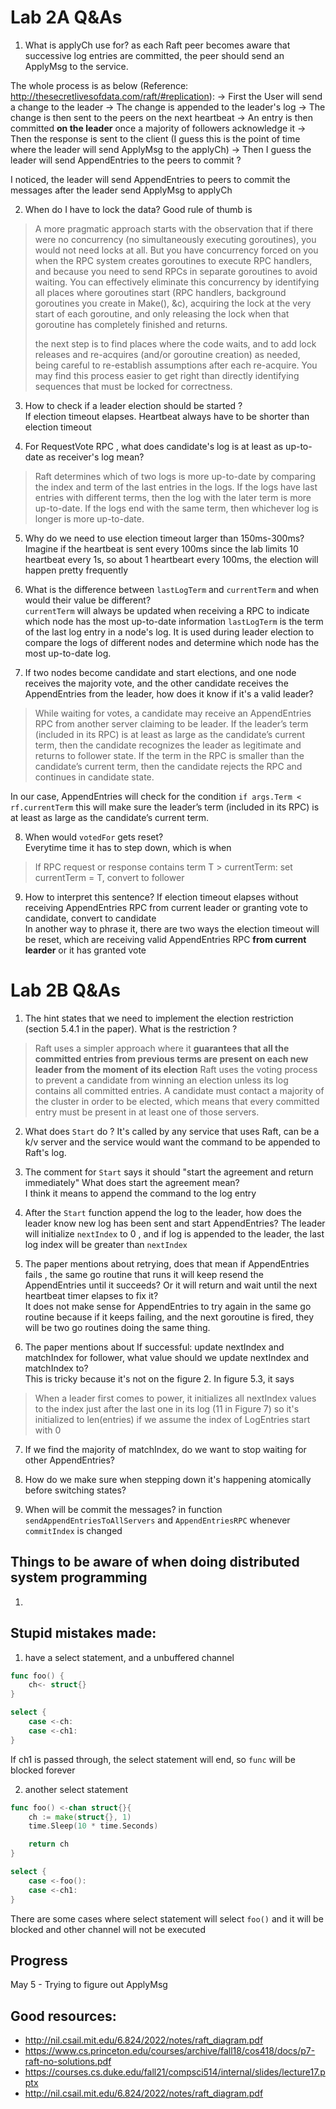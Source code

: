 # Lab 2A Q&As

1) What is applyCh use for?
as each Raft peer becomes aware that successive log entries are committed, the peer should send an ApplyMsg to the service. </br>

The whole process is as below (Reference: http://thesecretlivesofdata.com/raft/#replication):
-> First the User will send a change to the leader
-> The change is appended to the leader's log
-> The change is then sent to the peers on the next heartbeat
-> An entry is then committed **on the leader** once a majority of followers acknowledge it
-> Then the response is sent to the client (I guess this is the point of time where the leader will send ApplyMsg to the applyCh)
-> Then I guess the leader will send AppendEntries to the peers to commit ?

I noticed, the leader will send AppendEntries to peers to commit the messages after the leader send ApplyMsg to applyCh


2) When do I have to lock the data?
Good rule of thumb is </br>
> A more pragmatic approach starts with the observation that if there were no concurrency (no simultaneously executing goroutines), you would not need locks at all. But you have concurrency forced on you when the RPC system creates goroutines to execute RPC handlers, and because you need to send RPCs in separate goroutines to avoid waiting. You can effectively eliminate this concurrency by identifying all places where goroutines start (RPC handlers, background goroutines you create in Make(), &c), acquiring the lock at the very start of each goroutine, and only releasing the lock when that goroutine has completely finished and returns.
> 
> the next step is to find places where the code waits, and to add lock releases and re-acquires (and/or goroutine creation) as needed, being careful to re-establish assumptions after each re-acquire. You may find this process easier to get right than directly identifying sequences that must be locked for correctness.

3) How to check if a leader election should be started ? </br>
If election timeout elapses. Heartbeat always have to be shorter than election timeout

4) For RequestVote RPC , what does candidate's log is at least as up-to-date as receiver's log mean? </br>
> Raft determines which of two logs is more up-to-date by comparing the index and term of the last entries in the logs. If the logs have last entries with different terms, then the log with the later term is more up-to-date. If the logs end with the same term, then whichever log is longer is more up-to-date.

5) Why do we need to use election timeout larger than 150ms-300ms? </br>
Imagine if the heartbeat is sent every 100ms since the lab limits 10 heartbeat every 1s, so about 1 heartbeart every 100ms, the election will happen pretty frequently


6) What is the difference between `lastLogTerm` and `currentTerm` and when would their value be different? </br>
`currentTerm` will always be updated when receiving a RPC to indicate which node has the most up-to-date information
`lastLogTerm` is the term of the last log entry in a node's log. It is used during leader election to compare the logs of different nodes and determine which node has the most up-to-date log.

7) If two nodes become candidate and start elections, and one node receives the majority vote, and the other candidate receives the AppendEntries from the leader, how does it know if it's a valid leader?
> While waiting for votes, a candidate may receive an AppendEntries RPC from another server claiming to be leader. If the leader’s term (included in its RPC) is at least as large as the candidate’s current term, then the candidate recognizes the leader as legitimate and returns to follower state. If the term in the RPC is smaller than the candidate’s current term, then the candidate rejects the RPC and continues in candidate state.

In our case, AppendEntries will check for the condition `if args.Term < rf.currentTerm` this will make sure the leader’s term (included in its RPC) is at least as large as the candidate’s current term.

8) When would `votedFor` gets reset? </br>
Everytime time it has to step down, which is when
> If RPC request or response contains term T > currentTerm:
> set currentTerm = T, convert to follower

9) How to interpret this sentence? If election timeout elapses without receiving AppendEntries RPC from current leader or granting vote to candidate, convert to candidate </br>
In another way to phrase it, there are two ways the election timeout will be reset, which are receiving valid AppendEntries RPC **from current learder** or it has granted vote 

# Lab 2B Q&As
1) The hint states that we need to implement the election restriction (section 5.4.1 in the paper). What is the restriction ? </br>
> Raft uses a simpler approach where
> it **guarantees that all the committed entries from previous terms are present on each new leader from the moment of its election** Raft uses the voting process to prevent a candidate from winning an election unless its log contains all committed entries. A candidate must contact a majority of the cluster in order to be elected, which means that every committed entry must be present in at least one of those servers.

2) What does `Start` do ? 
It's called by any service that uses Raft, can be a k/v server and the service would want the command to be appended to Raft's log. 

3) The comment for `Start` says it should "start the agreement and return immediately" What does start the agreement mean?</br>
I think it means to append the command to the log entry 

4) After the `Start` function append the log to the leader, how does the leader know new log has been sent and start AppendEntries?
The leader will initialize `nextIndex` to 0 , and if log is appended to the leader, the last log index will be greater than `nextIndex` 

5) The paper mentions about retrying, does that mean if AppendEntries fails , the same go routine that runs it will keep resend the AppendEntries until it succeeds? Or it will return and wait until the next heartbeat timer elapses to fix it? </br>
It does not make sense for AppendEntries to try again in the same go routine because if it keeps failing, and the next goroutine is fired, they will be two go routines doing the same thing.

6) The paper mentions about If successful: update nextIndex and matchIndex for follower, what value should we update nextIndex and matchIndex to? </br>
This is tricky because it's not on the figure 2. In figure 5.3, it says 
> When a leader first comes to power, it initializes all nextIndex values to the index just after the last one in its log (11 in Figure 7)
so it's initialized to len(entries) if we assume the index of LogEntries start with 0

7) If we find the majority of matchIndex, do we want to stop waiting for other AppendEntries? 

8) How do we make sure when stepping down it's happening atomically before switching states?

9) When will be commit the messages?
in function `sendAppendEntriesToAllServers` and `AppendEntriesRPC` whenever `commitIndex` is changed

## Things to be aware of when doing distributed system programming
1) 
## Stupid mistakes made:
1) have a select statement, and a unbuffered channel
```go
func foo() {
    ch<- struct{}
}

select {
    case <-ch:
    case <-ch1:
}
```
If ch1 is passed through, the select statement will end, so `func` will be blocked forever

2) another select statement
```go
func foo() <-chan struct{}{
    ch := make(struct{}, 1)
    time.Sleep(10 * time.Seconds)

    return ch
}

select {
    case <-foo():
    case <-ch1:
}
```
There are some cases where select statement will select `foo()` and it will be blocked and other channel will not be executed

## Progress
May 5 - Trying to figure out ApplyMsg

## Good resources:
* http://nil.csail.mit.edu/6.824/2022/notes/raft_diagram.pdf
* https://www.cs.princeton.edu/courses/archive/fall18/cos418/docs/p7-raft-no-solutions.pdf
* https://courses.cs.duke.edu/fall21/compsci514/internal/slides/lecture17.pptx
* http://nil.csail.mit.edu/6.824/2022/notes/raft_diagram.pdf